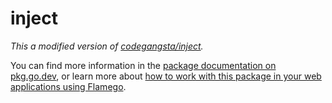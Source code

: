 # inject

_This a modified version of [codegangsta/inject](https://github.com/codegangsta/inject)._

You can find more information in the [package documentation on pkg.go.dev](https://pkg.go.dev/github.com/flamego/flamego/inject), or learn more about [how to work with this package in your web applications using Flamego](https://flamego.dev/custom-services.html).
